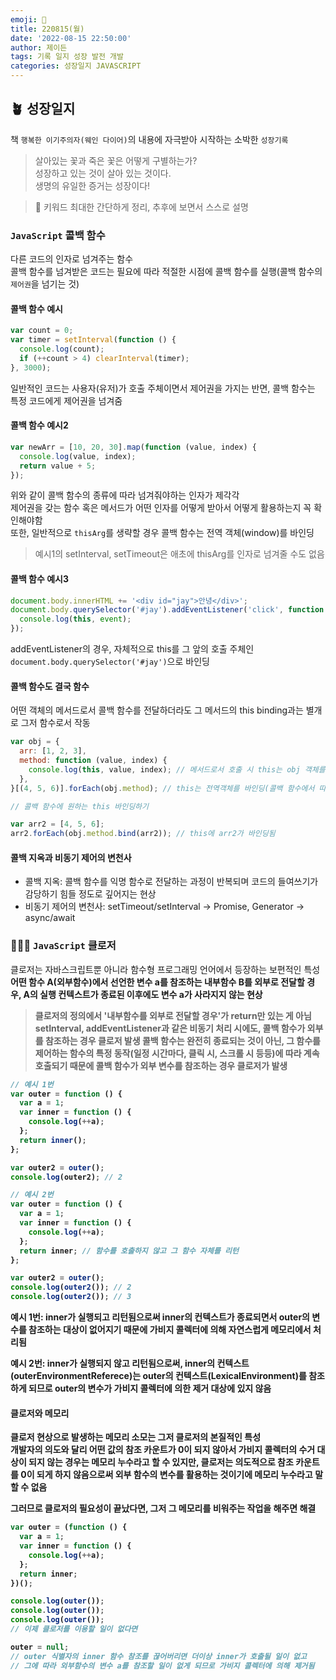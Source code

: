 ```yaml
---
emoji: 🌱
title: 220815(월)
date: '2022-08-15 22:50:00'
author: 제이든
tags: 기록 일지 성장 발전 개발
categories: 성장일지 JAVASCRIPT
---
```


## 🪴 성장일지

책 `행복한 이기주의자(웨인 다이어)`의 내용에 자극받아 시작하는 소박한 `성장기록`

> 살아있는 꽃과 죽은 꽃은 어떻게 구별하는가?<br/>
> 성장하고 있는 것이 살아 있는 것이다.<br/>
> 생명의 유일한 증거는 성장이다!

> 🌳 키워드
> 최대한 간단하게 정리, 추후에 보면서 스스로 설명

### `JavaScript` 콜백 함수

다른 코드의 인자로 넘겨주는 함수<br/>
콜백 함수를 넘겨받은 코드는 필요에 따라 적절한 시점에 콜백 함수를 실행(콜백 함수의 `제어권`을 넘기는 것)

#### 콜백 함수 예시

```js
var count = 0;
var timer = setInterval(function () {
  console.log(count);
  if (++count > 4) clearInterval(timer);
}, 3000);
```

일반적인 코드는 사용자(유저)가 호출 주체이면서 제어권을 가지는 반면, 콜백 함수는 특정 코드에게 제어권을 넘겨줌

#### 콜백 함수 예시2

```js
var newArr = [10, 20, 30].map(function (value, index) {
  console.log(value, index);
  return value + 5;
});
```

위와 같이 콜백 함수의 종류에 따라 넘겨줘야하는 인자가 제각각<br/>
제어권을 갖는 함수 혹은 메서드가 어떤 인자를 어떻게 받아서 어떻게 활용하는지 꼭 확인해야함<br/>
또한, 일반적으로 `thisArg`를 생략할 경우 콜백 함수는 전역 객체(window)를 바인딩

> 예시1의 setInterval, setTimeout은 애초에 thisArg를 인자로 넘겨줄 수도 없음

#### 콜백 함수 예시3

```js
document.body.innerHTML += '<div id="jay">안녕</div>';
document.body.querySelector('#jay').addEventListener('click', function (event) {
  console.log(this, event);
});
```

addEventListener의 경우, 자체적으로 this를 그 앞의 호출 주체인 `document.body.querySelector('#jay')`으로 바인딩

#### 콜백 함수도 결국 함수

어떤 객체의 메서드로서 콜백 함수를 전달하더라도 그 메서드의 this binding과는 별개로 그저 함수로서 작동

```js
var obj = {
  arr: [1, 2, 3],
  method: function (value, index) {
    console.log(this, value, index); // 메서드로서 호출 시 this는 obj 객체를 바인딩
  },
}[(4, 5, 6)].forEach(obj.method); // this는 전역객체를 바인딩(콜백 함수에서 따로 지정하지 않았으므로)

// 콜백 함수에 원하는 this 바인딩하기

var arr2 = [4, 5, 6];
arr2.forEach(obj.method.bind(arr2)); // this에 arr2가 바인딩됨
```

#### 콜백 지옥과 비동기 제어의 변천사

- 콜백 지옥: 콜백 함수를 익명 함수로 전달하는 과정이 반복되며 코드의 들여쓰기가 감당하기 힘들 정도로 깊어지는 현상
- 비동기 제어의 변천사: setTimeout/setInterval -> Promise, Generator -> async/await

### 🌟🌟🌟 `JavaScript` 클로저

클로저는 자바스크립트뿐 아니라 함수형 프로그래밍 언어에서 등장하는 보편적인 특성<br/>
<strong>어떤 함수 A(외부함수)에서 선언한 변수 a를 참조하는 내부함수 B를 외부로 전달할 경우, A의 실행 컨텍스트가 종료된 이후에도 변수 a가 사라지지 않는 현상</string>

> 클로저의 정의에서 '내부함수를 외부로 전달할 경우'가 return만 있는 게 아님
> setInterval, addEventListener과 같은 비동기 처리 시에도, 콜백 함수가 외부를 참조하는 경우 클로저 발생
> 콜백 함수는 완전히 종료되는 것이 아닌, 그 함수를 제어하는 함수의 특정 동작(일정 시간마다, 클릭 시, 스크롤 시 등등)에 따라 계속 호출되기 때문에
> 콜백 함수가 외부 변수를 참조하는 경우 클로저가 발생

```js
// 예시 1번
var outer = function () {
  var a = 1;
  var inner = function () {
    console.log(++a);
  };
  return inner();
};

var outer2 = outer();
console.log(outer2); // 2

// 예시 2번
var outer = function () {
  var a = 1;
  var inner = function () {
    console.log(++a);
  };
  return inner; // 함수를 호출하지 않고 그 함수 자체를 리턴
};

var outer2 = outer();
console.log(outer2()); // 2
console.log(outer2()); // 3
```

예시 1번: inner가 실행되고 리턴됨으로써 inner의 컨텍스트가 종료되면서 outer의 변수를 참조하는 대상이 없어지기 때문에 가비지 콜렉터에 의해 자연스럽게 메모리에서 처리됨

예시 2번: inner가 실행되지 않고 리턴됨으로써, inner의 컨텍스트(outerEnvironmentReferece)는 outer의 컨텍스트(LexicalEnvironment)를 참조하게 되므로 outer의 변수가 가비지 콜렉터에 의한 제거 대상에 있지 않음

#### 클로저와 메모리

클로저 현상으로 발생하는 메모리 소모는 그저 클로저의 본질적인 특성<br/>
개발자의 의도와 달리 어떤 값의 참조 카운트가 0이 되지 않아서 가비지 콜렉터의 수거 대상이 되지 않는 경우는 메모리 누수라고 할 수 있지만, 클로저는 의도적으로 참조 카운트를 0이 되게 하지 않음으로써 외부 함수의 변수를 활용하는 것이기에 메모리 누수라고 말할 수 없음

그러므로 클로저의 필요성이 끝났다면, 그저 그 메모리를 비워주는 작업을 해주면 해결

```js
var outer = (function () {
  var a = 1;
  var inner = function () {
    console.log(++a);
  };
  return inner;
})();

console.log(outer());
console.log(outer());
console.log(outer());
// 이제 클로저를 이용할 일이 없다면

outer = null;
// outer 식별자의 inner 함수 참조를 끊어버리면 더이상 inner가 호출될 일이 없고
// 그에 따라 외부함수의 변수 a를 참조할 일이 없게 되므로 가비지 콜렉터에 의해 제거됨
```

```toc

```
